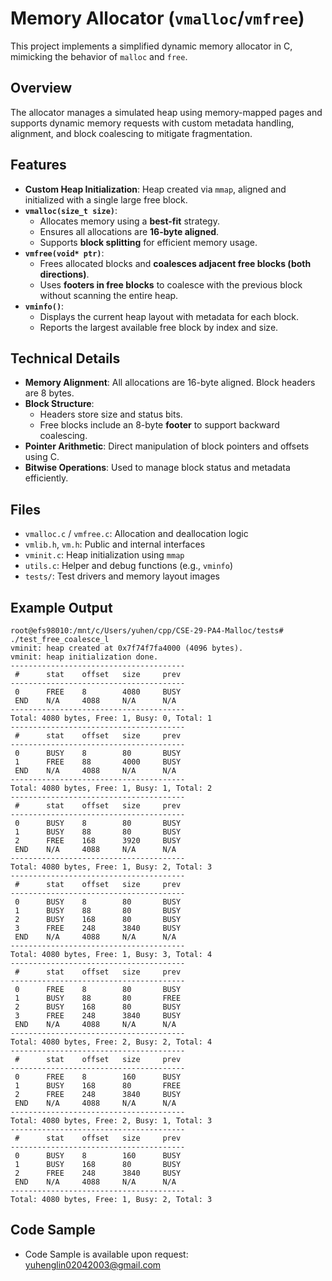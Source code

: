 # Memory Allocator (`vmalloc`/`vmfree`)

This project implements a simplified dynamic memory allocator in C, mimicking the behavior of `malloc` and `free`.

## Overview
The allocator manages a simulated heap using memory-mapped pages and supports dynamic memory requests with custom metadata handling, alignment, and block coalescing to mitigate fragmentation.

## Features
- **Custom Heap Initialization**: Heap created via `mmap`, aligned and initialized with a single large free block.
- **`vmalloc(size_t size)`**:  
  - Allocates memory using a **best-fit** strategy.
  - Ensures all allocations are **16-byte aligned**.
  - Supports **block splitting** for efficient memory usage.
- **`vmfree(void* ptr)`**:
  - Frees allocated blocks and **coalesces adjacent free blocks (both directions)**.
  - Uses **footers in free blocks** to coalesce with the previous block without scanning the entire heap.
- **`vminfo()`**:
  - Displays the current heap layout with metadata for each block.
  - Reports the largest available free block by index and size.

## Technical Details

- **Memory Alignment**: All allocations are 16-byte aligned. Block headers are 8 bytes.
- **Block Structure**:
  - Headers store size and status bits.
  - Free blocks include an 8-byte **footer** to support backward coalescing.
- **Pointer Arithmetic**: Direct manipulation of block pointers and offsets using C.
- **Bitwise Operations**: Used to manage block status and metadata efficiently.


## Files
- `vmalloc.c` / `vmfree.c`: Allocation and deallocation logic
- `vmlib.h`, `vm.h`: Public and internal interfaces
- `vminit.c`: Heap initialization using `mmap`
- `utils.c`: Helper and debug functions (e.g., `vminfo`)
- `tests/`: Test drivers and memory layout images

## Example Output

```
root@efs98010:/mnt/c/Users/yuhen/cpp/CSE-29-PA4-Malloc/tests# ./test_free_coalesce_l
vminit: heap created at 0x7f74f7fa4000 (4096 bytes).
vminit: heap initialization done.
---------------------------------------
 #      stat    offset   size     prev   
---------------------------------------
 0      FREE    8        4080     BUSY   
 END    N/A     4088     N/A      N/A    
---------------------------------------
Total: 4080 bytes, Free: 1, Busy: 0, Total: 1
---------------------------------------
 #      stat    offset   size     prev   
---------------------------------------
 0      BUSY    8        80       BUSY   
 1      FREE    88       4000     BUSY   
 END    N/A     4088     N/A      N/A    
---------------------------------------
Total: 4080 bytes, Free: 1, Busy: 1, Total: 2
---------------------------------------
 #      stat    offset   size     prev   
---------------------------------------
 0      BUSY    8        80       BUSY   
 1      BUSY    88       80       BUSY   
 2      FREE    168      3920     BUSY   
 END    N/A     4088     N/A      N/A    
---------------------------------------
Total: 4080 bytes, Free: 1, Busy: 2, Total: 3
---------------------------------------
 #      stat    offset   size     prev   
---------------------------------------
 0      BUSY    8        80       BUSY   
 1      BUSY    88       80       BUSY   
 2      BUSY    168      80       BUSY   
 3      FREE    248      3840     BUSY   
 END    N/A     4088     N/A      N/A    
---------------------------------------
Total: 4080 bytes, Free: 1, Busy: 3, Total: 4
---------------------------------------
 #      stat    offset   size     prev   
---------------------------------------
 0      FREE    8        80       BUSY   
 1      BUSY    88       80       FREE   
 2      BUSY    168      80       BUSY   
 3      FREE    248      3840     BUSY   
 END    N/A     4088     N/A      N/A    
---------------------------------------
Total: 4080 bytes, Free: 2, Busy: 2, Total: 4
---------------------------------------
 #      stat    offset   size     prev   
---------------------------------------
 0      FREE    8        160      BUSY   
 1      BUSY    168      80       FREE   
 2      FREE    248      3840     BUSY   
 END    N/A     4088     N/A      N/A    
---------------------------------------
Total: 4080 bytes, Free: 2, Busy: 1, Total: 3
---------------------------------------
 #      stat    offset   size     prev   
---------------------------------------
 0      BUSY    8        160      BUSY   
 1      BUSY    168      80       BUSY   
 2      FREE    248      3840     BUSY   
 END    N/A     4088     N/A      N/A    
---------------------------------------
Total: 4080 bytes, Free: 1, Busy: 2, Total: 3
```

## Code Sample  
- Code Sample is available upon request: [yuhenglin02042003@gmail.com](mailto:yuhenglin02042003@gmail.com)
